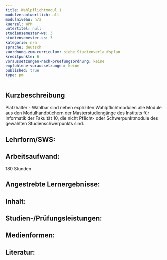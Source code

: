 ```yaml
---
title: Wahlpflichtmodul 1
modulverantwortlich: all
modulniveau: n/a
kuerzel: WPM
untertitel: null
studiensemester-ws: 3
studiensemester-ss: 3
kategorie: n/a
sprache: deutsch
zuordnung-zum-curriculum: siehe Studienverlaufsplan
kreditpunkte: 6
voraussetzungen-nach-pruefungsordnung: keine
empfohlene-voraussetzungen: keine
published: true
type: pm
---
```


## Kurzbeschreibung

Platzhalter - Wählbar sind neben expliziten Wahlpflichtmodulen alle Module aus den Modulhandbüchern der Masterstudiengänge des Instituts für Informatik der Fakultät 10, die nicht Pflicht- oder Schwerpunktmodule des gewählten Studienschwerpunkts sind.

## Lehrform/SWS:

## Arbeitsaufwand:
180 Stunden

## Angestrebte Lernergebnisse:

## Inhalt:

## Studien-/Prüfungsleistungen:

## Medienformen:

## Literatur:

